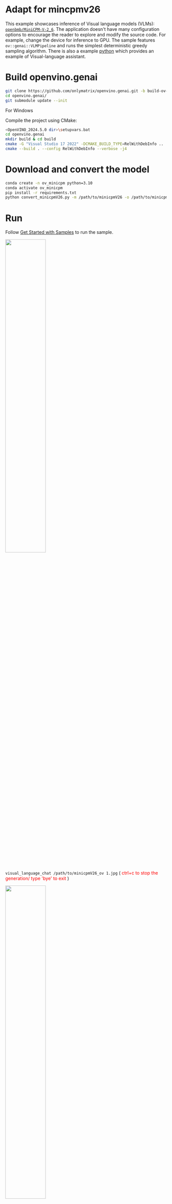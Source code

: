 # Adapt for mincpmv26

This example showcases inference of Visual language models (VLMs): [`openbmb/MiniCPM-V-2_6`](https://huggingface.co/openbmb/MiniCPM-V-2_6). The application doesn't have many configuration options to encourage the reader to explore and modify the source code. For example, change the device for inference to GPU. The sample features `ov::genai::VLMPipeline` and runs the simplest deterministic greedy sampling algorithm. There is also a example [python](https://github.com/onlymatrix/miniCPMs/tree/main/miniCPM-V26) which provides an example of Visual-language assistant.

# Build openvino.genai
```sh
git clone https://github.com/onlymatrix/openvino.genai.git -b build-ov-2024.5-v2
cd openvino.genai/
git submodule update --init
```
For Windows

Compile the project using CMake:

```sh
<OpenVINO_2024.5.0 dir>\setupvars.bat
cd openvino.genai
mkdir build & cd build
cmake -G "Visual Studio 17 2022" -DCMAKE_BUILD_TYPE=RelWithDebInfo ..
cmake --build . --config RelWithDebInfo --verbose -j4
```

# Download and convert the model

``` sh
conda create -n ov_minicpm python=3.10
conda activate ov_minicpm
pip install -r requirements.txt
python convert_minicpmV26.py -m /path/to/minicpmV26 -o /path/to/minicpmV26_ov
```

# Run

Follow [Get Started with Samples](https://docs.openvino.ai/2024/learn-openvino/openvino-samples/get-started-demos.html) to run the sample.

<img src="./images/1.jpg" width="50%"></img>

`visual_language_chat /path/to/minicpmV26_ov 1.jpg`  (<font color='red'> ctrl+c to stop the generation/ type 'bye' to exit </font>)

<img src="./images/2.png" width="50%"></img>
